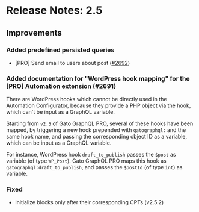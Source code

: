 # Release Notes: 2.5

## Improvements

### Added predefined persisted queries

- [PRO] Send email to users about post ([#2692](https://github.com/GatoGraphQL/GatoGraphQL/pull/2692))

### Added documentation for "WordPress hook mapping" for the [PRO] Automation extension ([#2691](https://github.com/GatoGraphQL/GatoGraphQL/pull/2691))

There are WordPress hooks which cannot be directly used in the Automation Configurator, because they provide a PHP object via the hook, which can't be input as a GraphQL variable.

Starting from `v2.5` of Gato GraphQL PRO, several of these hooks have been mapped, by triggering a new hook prepended with `gatographql:` and the same hook name, and passing the corresponding object ID as a variable, which can be input as a GraphQL variable.

For instance, WordPress hook `draft_to_publish` passes the `$post` as variable (of type `WP_Post`). Gato GraphQL PRO maps this hook as `gatographql:draft_to_publish`, and passes the `$postId` (of type `int`) as variable.

### Fixed

- Initialize blocks only after their corresponding CPTs (v2.5.2)
